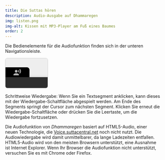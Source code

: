 ```yaml
---
title: Die Suttas hören
description: Audio-Ausgabe auf Dhammaregen
img: listen.png
img-alt: Kissen mit MP3-Player am Fuß eines Baumes
order: 2
---
```


Die Bedienelemente für die Audiofunktion finden sich in der unteren Navigationsleiste.

<img style="border:1pt solid #cccccc; border-radius: 0.5em;" src="./play.png" alt="Bildschirmfoto des Audio-Bedienelements">

Schrittweise Wiedergabe: Wenn Sie ein Textsegment anklicken, kann dieses mit der Wiedergabe-Schaltfläche abgespielt werden. Am Ende des Segments springt der Cursor zum nächsten Segment. Klicken Sie erneut die Wiedergabe-Schaltfläche oder drücken Sie die Leertaste, um die Wiedergabe fortzusetzen.

Die Audiofunktion von *Dhammaregen* basiert auf HTML5-Audio, einer neuen Technologie, die [Voice.suttacentral.net](https://voice.suttacentral.net) noch nicht nutzt. Die Audiowiedergabe wird damit unmittelbarer, da lange Ladezeiten entfallen. HTML5-Audio wird von den meisten Browsern unterstützt, eine Ausnahme ist Internet Explorer. Wenn Ihr Browser die Audiofunktion nicht unterstützt, versuchen Sie es mit Chrome oder Firefox.